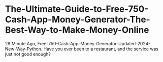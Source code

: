 # The-Ultimate-Guide-to-Free-750-Cash-App-Money-Generator-The-Best-Way-to-Make-Money-Online
29 Minute Ago, Free-750-Cash-App-Money-Generator-Updated-2024-New-Way-Python. Have you ever been to a restaurant, and the service was just not good enough?
